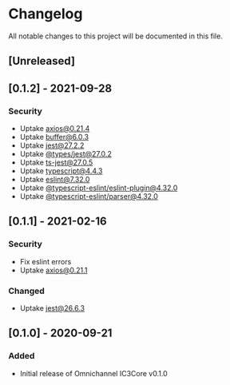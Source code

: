 # Changelog
All notable changes to this project will be documented in this file.

## [Unreleased]

## [0.1.2] - 2021-09-28
### Security
- Uptake [axios@0.21.4](https://www.npmjs.com/package/axios/v/0.21.4)
- Uptake [buffer@6.0.3](https://www.npmjs.com/package/buffer/v/6.0.3)
- Uptake [jest@27.2.2](https://www.npmjs.com/package/jest/v/27.2.2)
- Uptake [@types/jest@27.0.2](https://www.npmjs.com/package/@types/jest/v/27.0.2)
- Uptake [ts-jest@27.0.5](https://www.npmjs.com/package/ts-jest/v/27.0.5)
- Uptake [typescript@4.4.3](https://www.npmjs.com/package/typescript/v/4.4.3)
- Uptake [eslint@7.32.0](https://www.npmjs.com/package/eslint/v/7.32.0)
- Uptake [@typescript-eslint/eslint-plugin@4.32.0](https://www.npmjs.com/package/@typescript-eslint/eslint-plugin/v/4.32.0)
- Uptake [@typescript-eslint/parser@4.32.0](https://www.npmjs.com/package/@typescript-eslint/parser/v/4.32.0)

## [0.1.1] - 2021-02-16
### Security
- Fix eslint errors
- Uptake [axios@0.21.1](https://www.npmjs.com/package/axios/v/0.21.1)

### Changed
- Uptake [jest@26.6.3](https://www.npmjs.com/package/jest/v/26.6.3)

## [0.1.0] - 2020-09-21
### Added
- Initial release of Omnichannel IC3Core v0.1.0
